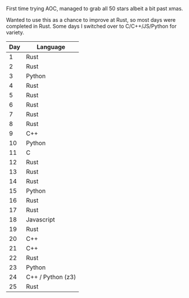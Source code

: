 First time trying AOC, managed to grab all 50 stars albeit a bit past xmas.

Wanted to use this as a chance to improve at Rust, so most days were completed in Rust. Some days I switched over to C/C++/JS/Python for variety.

| Day | Language          |
|-----|-------------------|
| 1   | Rust              |
| 2   | Rust              |
| 3   | Python            |
| 4   | Rust              |
| 5   | Rust              |
| 6   | Rust              |
| 7   | Rust              |
| 8   | Rust              |
| 9   | C++               |
| 10  | Python            |
| 11  | C                 |
| 12  | Rust              |
| 13  | Rust              |
| 14  | Rust              |
| 15  | Python            |
| 16  | Rust              |
| 17  | Rust              |
| 18  | Javascript        |
| 19  | Rust              |
| 20  | C++               |
| 21  | C++               |
| 22  | Rust              |
| 23  | Python            |
| 24  | C++ / Python (z3) |
| 25  | Rust              |